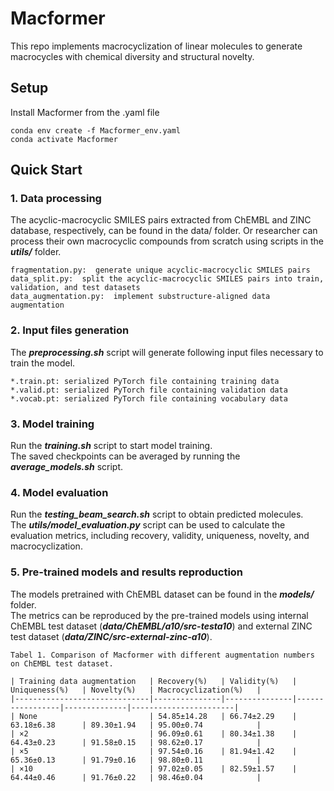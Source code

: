 # Macformer
This repo implements macrocyclization of linear molecules to generate macrocycles with chemical diversity and structural novelty. 

## Setup
Install Macformer from the .yaml file  
```
conda env create -f Macformer_env.yaml  
conda activate Macformer  
```

## Quick Start
### 1. Data processing
The acyclic-macrocyclic SMILES pairs extracted from ChEMBL and ZINC database, respectively, can be found in the data/ folder. Or researcher can process their own macrocyclic compounds from scratch using scripts in the ***utils/*** folder.  

```
fragmentation.py:  generate unique acyclic-macrocyclic SMILES pairs  
data_split.py:  split the acyclic-macrocyclic SMILES pairs into train, validation, and test datasets 
data_augmentation.py:  implement substructure-aligned data augmentation  
```

### 2. Input files generation
The ***preprocessing.sh*** script will generate following input files necessary to train the model.  

```
*.train.pt: serialized PyTorch file containing training data  
*.valid.pt: serialized PyTorch file containing validation data  
*.vocab.pt: serialized PyTorch file containing vocabulary data  
```

### 3. Model training
Run the ***training.sh*** script to start model training.   
The saved checkpoints can be averaged by running the ***average_models.sh*** script.  

### 4. Model evaluation
Run the ***testing_beam_search.sh*** script to obtain predicted molecules.  
The ***utils/model_evaluation.py*** script can be used to calculate the evaluation metrics, including recovery, validity, uniqueness, novelty, and macrocyclization.  

### 5. Pre-trained models and results reproduction
The models pretrained with ChEMBL dataset can be found in the ***models/*** folder.  
The metrics can be reproduced by the pre-trained models using internal ChEMBL test dataset (***data/ChEMBL/a10/src-testa10***) and external ZINC test dataset (***data/ZINC/src-external-zinc-a10***).

```
Tabel 1. Comparison of Macformer with different augmentation numbers on ChEMBL test dataset.

| Training data augmentation   | Recovery(%)   | Validity(%)   | Uniqueness(%)   | Novelty(%)   | Macrocyclization(%)   |
|------------------------------|---------------|---------------|-----------------|--------------|-----------------------|
| None                         | 54.85±14.28   | 66.74±2.29    | 63.18±6.38      | 89.30±1.94   | 95.00±0.74            |
| ×2                           | 96.09±0.61    | 80.34±1.38    | 64.43±0.23      | 91.58±0.15   | 98.62±0.17            |
| ×5                           | 97.54±0.16    | 81.94±1.42    | 65.36±0.13      | 91.79±0.16   | 98.80±0.11            |
| ×10                          | 97.02±0.05    | 82.59±1.57    | 64.44±0.46      | 91.76±0.22   | 98.46±0.04            |

```
